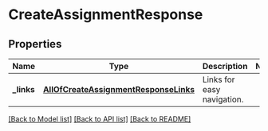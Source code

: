 # CreateAssignmentResponse

## Properties
Name | Type | Description | Notes
------------ | ------------- | ------------- | -------------
**_links** | [**AllOfCreateAssignmentResponseLinks**](AllOfCreateAssignmentResponseLinks.md) | Links for easy navigation. | 

[[Back to Model list]](../../README.md#documentation-for-models) [[Back to API list]](../../README.md#documentation-for-api-endpoints) [[Back to README]](../../README.md)

